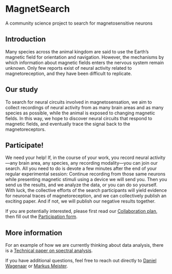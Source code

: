 # MagnetSearch
A community science project to search for magnetosensitive neurons

## Introduction

Many species across the animal kingdom are said to use the Earth’s magnetic field for orientation and navigation. However, the mechanisms by which information about magnetic fields enters the nervous system remain unknown. Only few reports exist of neural activity related to magnetoreception, and they have been difficult to replicate.

## Our study

To search for neural circuits involved in magnetosensation, we aim to collect recordings of neural activity from as many brain areas and as many species as possible, while the animal is exposed to changing magnetic fields. In this way, we hope to discover neural circuits that respond to magnetic fields, and eventually trace the signal back to the magnetoreceptors.

## Participate!

We need your help! If, in the course of your work, you record neural activity—any brain area, any species, any recording modality—you can join our search. All you need to do is devote a few minutes after the end of your regular experimental session: Continue recording from those same neurons while presenting magnetic stimuli using a device we will send you. Then you send us the results, and we analyze the data, or you can do so yourself. With luck, the collective efforts of the search participants will yield evidence for neuronal traces of magnetoreception, and we can collectively publish an exciting paper. And if not, we will publish our negative results together.

If you are potentially interested, please first read our
[Collaboration
plan](https://github.com/citneuro/magnetsearch/raw/main/MagnetSearch.pdf),
then fill out the [Participation
form](https://forms.gle/veeA6HLHHdt7KUTe7).

## More information

For an example of how we are currently thinking about data analysis, there is a [Technical paper on spectral analysis](https://github.com/citneuro/magnetsearch/raw/main/Technical-Report-211110.pdf).

If you have additional questions, feel free to reach out directly to [Daniel Wagenaar](mailto:daw@caltech.edu) or [Markus Meister](mailto:meister@caltech.edu).
